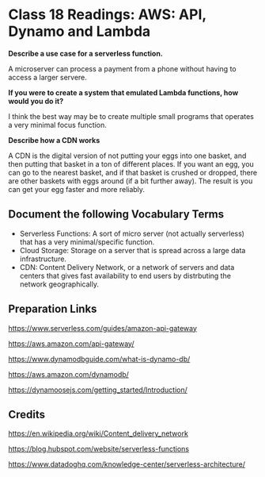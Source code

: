 # Class 18 Readings: AWS: API, Dynamo and Lambda

**Describe a use case for a serverless function.**

A microserver can process a payment from a phone without having to access a larger servere.

**If you were to create a system that emulated Lambda functions, how would you do it?**

I think the best way may be to create multiple small programs that operates a very minimal focus function.

**Describe how a CDN works**

A CDN is the digital version of not putting your eggs into one basket, and then putting that basket in a ton of different places. If you want an egg, you can go to the nearest basket, and if that basket is crushed or dropped, there are other baskets with eggs around (if a bit further away). The result is you can get your egg faster and more reliably.

## Document the following Vocabulary Terms

- Serverless Functions: A sort of micro server (not actually serverless) that has a very minimal/specific function.
- Cloud Storage: Storage on a server that is spread across a large data infrastructure.
- CDN: Content Delivery Network, or a network of servers and data centers that gives fast availability to end users by distrbuting the network geographically.


## Preparation Links

https://www.serverless.com/guides/amazon-api-gateway

https://aws.amazon.com/api-gateway/

https://www.dynamodbguide.com/what-is-dynamo-db/

https://aws.amazon.com/dynamodb/

https://dynamoosejs.com/getting_started/Introduction/

## Credits

https://en.wikipedia.org/wiki/Content_delivery_network

https://blog.hubspot.com/website/serverless-functions

https://www.datadoghq.com/knowledge-center/serverless-architecture/